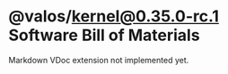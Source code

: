 # @valos/kernel@0.35.0-rc.1 Software Bill of Materials

Markdown VDoc extension not implemented yet.
